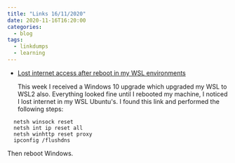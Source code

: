 ```yaml
---
title: "Links 16/11/2020"
date: 2020-11-16T16:20:00
categories:
  - blog
tags:
  - linkdumps
  - learning
---
```


* [Lost internet access after reboot in my WSL environments](https://github.com/microsoft/WSL/issues/3438#issuecomment-410518578)
  
  This week I received a Windows 10 upgrade which upgraded my WSL to WSL2 also. Everything looked fine until I rebooted my machine, I noticed I lost internet in my WSL Ubuntu's. I found this link and performed the following steps:

```DOS
  netsh winsock reset
  netsh int ip reset all
  netsh winhttp reset proxy
  ipconfig /flushdns
```
  Then reboot Windows.